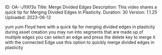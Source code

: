 ID: OA--J1IXf3o
Title: Merge Divided Edges
Description: This video shares a quick tip for Merging Divided Edges in Plasticity.
Duration: 30
Version: 1.1.25
Uploaded: 2023-06-12

yum yum Floyd here with a quick tip for
merging divided edges in plasticity
during asset creation you may run into
segments that are made up of multiple
edges you can select an edge and press
the delete key to merge it with the
connected Edge use this option to
quickly merge divided edges in
plasticity